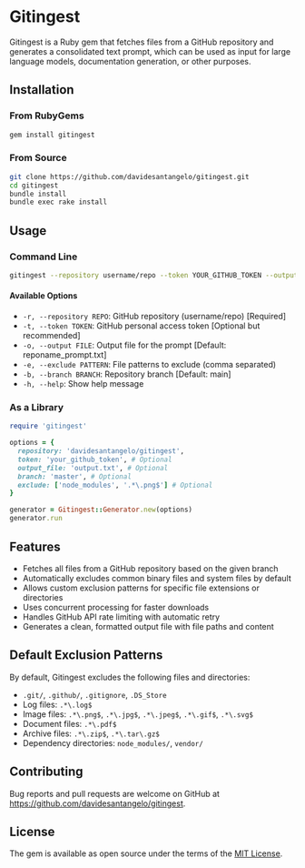 # Gitingest

Gitingest is a Ruby gem that fetches files from a GitHub repository and generates a consolidated text prompt, which can be used as input for large language models, documentation generation, or other purposes.

## Installation

### From RubyGems

```bash
gem install gitingest
```

### From Source

```bash
git clone https://github.com/davidesantangelo/gitingest.git
cd gitingest
bundle install
bundle exec rake install
```

## Usage

### Command Line

```bash
gitingest --repository username/repo --token YOUR_GITHUB_TOKEN --output output.txt
```

#### Available Options

- `-r, --repository REPO`: GitHub repository (username/repo) [Required]
- `-t, --token TOKEN`: GitHub personal access token [Optional but recommended]
- `-o, --output FILE`: Output file for the prompt [Default: reponame_prompt.txt]
- `-e, --exclude PATTERN`: File patterns to exclude (comma separated)
- `-b, --branch BRANCH`: Repository branch [Default: main]
- `-h, --help`: Show help message

### As a Library

```ruby
require 'gitingest'

options = {
  repository: 'davidesantangelo/gitingest',
  token: 'your_github_token', # Optional
  output_file: 'output.txt', # Optional
  branch: 'master', # Optional
  exclude: ['node_modules', '.*\.png$'] # Optional
}

generator = Gitingest::Generator.new(options)
generator.run
```

## Features

- Fetches all files from a GitHub repository based on the given branch
- Automatically excludes common binary files and system files by default
- Allows custom exclusion patterns for specific file extensions or directories
- Uses concurrent processing for faster downloads
- Handles GitHub API rate limiting with automatic retry
- Generates a clean, formatted output file with file paths and content

## Default Exclusion Patterns

By default, Gitingest excludes the following files and directories:

- `.git/`, `.github/`, `.gitignore`, `.DS_Store`
- Log files: `.*\.log$`
- Image files: `.*\.png$`, `.*\.jpg$`, `.*\.jpeg$`, `.*\.gif$`, `.*\.svg$`
- Document files: `.*\.pdf$`
- Archive files: `.*\.zip$`, `.*\.tar\.gz$`
- Dependency directories: `node_modules/`, `vendor/`

## Contributing

Bug reports and pull requests are welcome on GitHub at https://github.com/davidesantangelo/gitingest.

## License

The gem is available as open source under the terms of the [MIT License](https://opensource.org/licenses/MIT).